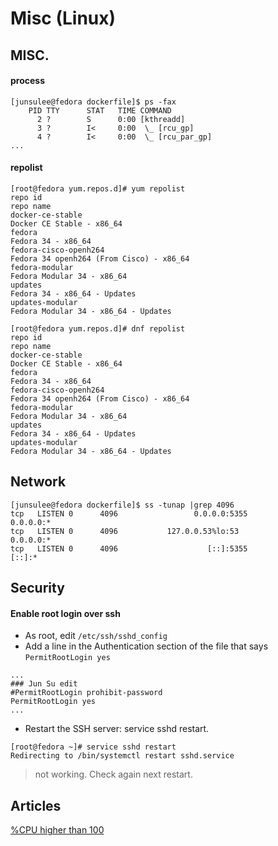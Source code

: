 
# Misc (Linux)


## MISC.
#### process
```
[junsulee@fedora dockerfile]$ ps -fax
    PID TTY      STAT   TIME COMMAND
      2 ?        S      0:00 [kthreadd]
      3 ?        I<     0:00  \_ [rcu_gp]
      4 ?        I<     0:00  \_ [rcu_par_gp]
...
```

#### repolist
```
[root@fedora yum.repos.d]# yum repolist
repo id                                                                         repo name
docker-ce-stable                                                                Docker CE Stable - x86_64
fedora                                                                          Fedora 34 - x86_64
fedora-cisco-openh264                                                           Fedora 34 openh264 (From Cisco) - x86_64
fedora-modular                                                                  Fedora Modular 34 - x86_64
updates                                                                         Fedora 34 - x86_64 - Updates
updates-modular                                                                 Fedora Modular 34 - x86_64 - Updates

[root@fedora yum.repos.d]# dnf repolist
repo id                                                                         repo name
docker-ce-stable                                                                Docker CE Stable - x86_64
fedora                                                                          Fedora 34 - x86_64
fedora-cisco-openh264                                                           Fedora 34 openh264 (From Cisco) - x86_64
fedora-modular                                                                  Fedora Modular 34 - x86_64
updates                                                                         Fedora 34 - x86_64 - Updates
updates-modular                                                                 Fedora Modular 34 - x86_64 - Updates
```

## Network

```
[junsulee@fedora dockerfile]$ ss -tunap |grep 4096
tcp   LISTEN 0      4096                 0.0.0.0:5355          0.0.0.0:*           
tcp   LISTEN 0      4096           127.0.0.53%lo:53            0.0.0.0:*           
tcp   LISTEN 0      4096                    [::]:5355             [::]:* 
```

## Security       

#### Enable root login over ssh     

- As root, edit `/etc/ssh/sshd_config`    
- Add a line in the Authentication section of the file that says `PermitRootLogin yes`    
```
...
### Jun Su edit
#PermitRootLogin prohibit-password
PermitRootLogin yes
...
```
- Restart the SSH server: service sshd restart.
```
[root@fedora ~]# service sshd restart
Redirecting to /bin/systemctl restart sshd.service
```
> not working. Check again next restart.     


## Articles

[%CPU higher than 100](https://www.dba-db2.com/2013/10/linux-top-greater-than-100-percent-cpu.html)    
